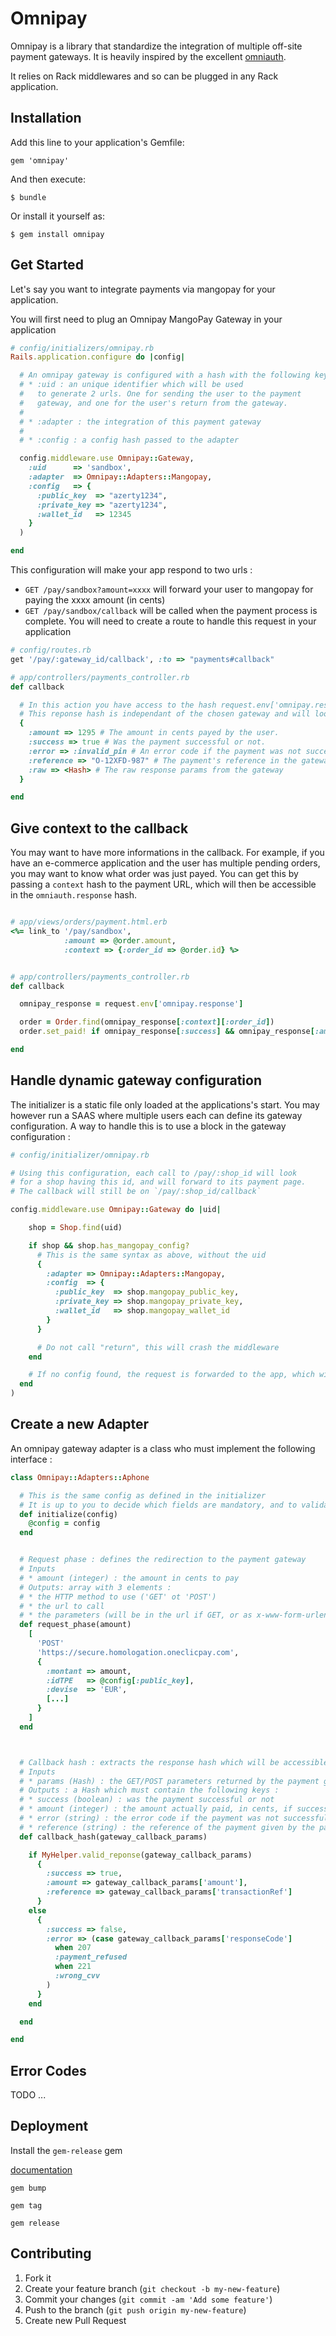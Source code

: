 # Omnipay

Omnipay is a library that standardize the integration of multiple off-site payment gateways. It is heavily inspired by the excellent [omniauth](http://github.com/intridea/omniauth/).

It relies on Rack middlewares and so can be plugged in any Rack application.



## Installation

Add this line to your application's Gemfile:

    gem 'omnipay'

And then execute:

    $ bundle

Or install it yourself as:

    $ gem install omnipay



## Get Started

Let's say you want to integrate payments via mangopay for your application.

You will first need to plug an Omnipay MangoPay Gateway in your application

```ruby
# config/initializers/omnipay.rb
Rails.application.configure do |config|

  # An omnipay gateway is configured with a hash with the following keys :
  # * :uid : an unique identifier which will be used
  #   to generate 2 urls. One for sending the user to the payment
  #   gateway, and one for the user's return from the gateway.
  #
  # * :adapter : the integration of this payment gateway
  #
  # * :config : a config hash passed to the adapter

  config.middleware.use Omnipay::Gateway,
    :uid      => 'sandbox',
    :adapter  => Omnipay::Adapters::Mangopay,
    :config   => {
      :public_key  => "azerty1234",
      :private_key => "azerty1234",
      :wallet_id   => 12345
    }
  )

end
```

This configuration will make your app respond to two urls :

 * `GET /pay/sandbox?amount=xxxx` will forward your user to mangopay for paying the xxxx amount (in cents)
 * `GET /pay/sandbox/callback` will be called when the payment process is complete. You will need to create a route to handle this request in your application


```ruby
# config/routes.rb
get '/pay/:gateway_id/callback', :to => "payments#callback"

# app/controllers/payments_controller.rb
def callback

  # In this action you have access to the hash request.env['omnipay.response']
  # This reponse hash is independant of the chosen gateway and will look like this : 
  {
    :amount => 1295 # The amount in cents payed by the user.
    :success => true # Was the payment successful or not.
    :error => :invalid_pin # An error code if the payment was not successful.
    :reference => "O-12XFD-987" # The payment's reference in the gateway platform.
    :raw => <Hash> # The raw response params from the gateway
  }

end

```


## Give context to the callback

You may want to have more informations in the callback. For example, if you have an e-commerce application and the user has multiple pending orders, you may want to know what order was just payed. You can get this by passing a `context` hash to the payment URL, which will then be accessible in the `omniauth.response` hash.

```ruby

# app/views/orders/payment.html.erb
<%= link_to '/pay/sandbox', 
            :amount => @order.amount, 
            :context => {:order_id => @order.id} %>


# app/controllers/payments_controller.rb
def callback

  omnipay_response = request.env['omnipay.response']

  order = Order.find(omnipay_response[:context][:order_id])
  order.set_paid! if omnipay_response[:success] && omnipay_response[:amount] == order.amount

end
```


## Handle dynamic gateway configuration

The initializer is a static file only loaded at the applications's start. You may however run a SAAS where multiple users each can define its gateway configuration. A way to handle this is to use a block in the gateway configuration :

```ruby
# config/initializer/omnipay.rb

# Using this configuration, each call to /pay/:shop_id will look 
# for a shop having this id, and will forward to its payment page. 
# The callback will still be on `/pay/:shop_id/callback`

config.middleware.use Omnipay::Gateway do |uid|

    shop = Shop.find(uid)

    if shop && shop.has_mangopay_config?
      # This is the same syntax as above, without the uid
      {
        :adapter => Omnipay::Adapters::Mangopay,
        :config  => {
          :public_key  => shop.mangopay_public_key,
          :private_key => shop.mangopay_private_key,
          :wallet_id   => shop.mangopay_wallet_id        
        }
      }

      # Do not call "return", this will crash the middleware
    end

    # If no config found, the request is forwarded to the app, which will likely 404
  end
)
```


## Create a new Adapter

An omnipay gateway adapter is a class who must implement the following interface :

```ruby
class Omnipay::Adapters::Aphone

  # This is the same config as defined in the initializer
  # It is up to you to decide which fields are mandatory, and to validate their presence
  def initialize(config)
    @config = config
  end


  # Request phase : defines the redirection to the payment gateway
  # Inputs 
  # * amount (integer) : the amount in cents to pay
  # Outputs: array with 3 elements :
  # * the HTTP method to use ('GET' ot 'POST')
  # * the url to call
  # * the parameters (will be in the url if GET, or as x-www-form-urlencoded in the body if POST)
  def request_phase(amount)
    [
      'POST'
      'https://secure.homologation.oneclicpay.com',
      {
        :montant => amount,
        :idTPE   => @config[:public_key],
        :devise  => 'EUR',
        [...]
      }
    ]
  end



  # Callback hash : extracts the response hash which will be accessible in the callback action
  # Inputs
  # * params (Hash) : the GET/POST parameters returned by the payment gateway
  # Outputs : a Hash which must contain the following keys :
  # * success (boolean) : was the payment successful or not
  # * amount (integer) : the amount actually paid, in cents, if successful
  # * error (string) : the error code if the payment was not successful
  # * reference (string) : the reference of the payment given by the payment gateway, if successful
  def callback_hash(gateway_callback_params)

    if MyHelper.valid_reponse(gateway_callback_params)
      {
        :success => true,
        :amount => gateway_callback_params['amount'],
        :reference => gateway_callback_params['transactionRef']
      }
    else
      {
        :success => false,
        :error => (case gateway_callback_params['responseCode']
          when 207
          :payment_refused
          when 221
          :wrong_cvv
        )
      }
    end

  end

end
```


## Error Codes

TODO ...


## Deployment

Install the `gem-release` gem 

[documentation](http://github.com/svenfuchs/gem-release)

`gem bump`

`gem tag`

`gem release`


## Contributing

1. Fork it
2. Create your feature branch (`git checkout -b my-new-feature`)
3. Commit your changes (`git commit -am 'Add some feature'`)
4. Push to the branch (`git push origin my-new-feature`)
5. Create new Pull Request
